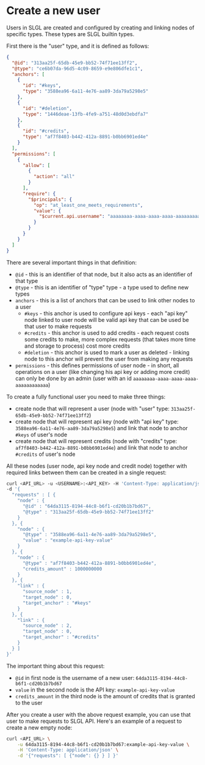 # Create a new user

Users in SLGL are created and configured by creating and linking nodes of specific types. These types are SLGL builtin types.

First there is the "user" type, and it is defined as follows:

```json
{
  "@id": "313aa25f-65db-45e9-bb52-74f71ee13ff2",
  "@type": "ce6b07da-96d5-4c09-8659-e9e806dfe1c1",
  "anchors": [
    {
      "id": "#keys",
      "type": "3588ea96-6a11-4e76-aa89-3da79a5298e5"
    },
    {
      "id": "#deletion",
      "type": "1446deae-13fb-4fe9-a751-48d0d3ebdfa7"
    },
    {
      "id": "#credits",
      "type": "af7f8403-b442-412a-8891-b0bb6901ed4e"
    }
  ],
  "permissions": [
    {
      "allow": [
        {
          "action": "all"
        }
      ],
      "require": {
        "$principals": {
          "op": "at_least_one_meets_requirements",
          "value": {
            "$current.api.username": "aaaaaaaa-aaaa-aaaa-aaaa-aaaaaaaaaaaa"
          }
        }
      }
    }
  ]
}
```  

There are several important things in that definition:
- `@id` - this is an identifier of that node, but it also acts as an identifier of that type
- `@type` - this is an identifier of "type" type - a type used to define new types
- `anchors` - this is a list of anchors that can be used to link other nodes to a user
  - `#keys` - this anchor is used to configure api keys - each "api key" node linked to user node will be valid api key that can be used be that user to make requests 
  - `#credits` - this anchor is used to add credits - each request costs some credits to make, more complex requests (that takes more time and storage to process) cost more credits
  - `#deletion` - this anchor is used to mark a user as deleted - linking node to this anchor will prevent the user from making any requests
- `permissions` - this defines permissions of user node - in short, all operations on a user (like changing his api key or adding more credit) can only be done by an admin (user with an id `aaaaaaaa-aaaa-aaaa-aaaa-aaaaaaaaaaaa`)

To create a fully functional user you need to make three things:
- create node that will represent a user (node with "user" type: `313aa25f-65db-45e9-bb52-74f71ee13ff2`)
- create node that will represent api key (node with "api key" type: `3588ea96-6a11-4e76-aa89-3da79a5298e5`) and link that node to anchor `#keys` of user's node
- create node that will represent credits (node with "credits" type: `af7f8403-b442-412a-8891-b0bb6901ed4e`) and link that node to anchor `#credits` of user's node

All these nodes (user node, api key node and credit node) together with required links between them can be created in a single request:
```bash
curl <API_URL> -u <USERNAME>:<API_KEY> -H 'Content-Type: application/json' \
-d '{
  "requests" : [ {
    "node" : {
      "@id" : "64da3115-8194-44c8-b6f1-cd20b1b7bd67",
      "@type" : "313aa25f-65db-45e9-bb52-74f71ee13ff2"
    }
  }, {
    "node" : {
      "@type" : "3588ea96-6a11-4e76-aa89-3da79a5298e5",
      "value" : "example-api-key-value"
    }
  }, {
    "node" : {
      "@type" : "af7f8403-b442-412a-8891-b0bb6901ed4e",
      "credits_amount" : 1000000000
    }
  }, {
    "link" : {
      "source_node" : 1,
      "target_node" : 0,
      "target_anchor" : "#keys"
    }
  }, {
    "link" : {
      "source_node" : 2,
      "target_node" : 0,
      "target_anchor" : "#credits"
    }
  } ]
}'
```

The important thing about this request:
- `@id` in first node is the username of a new user: `64da3115-8194-44c8-b6f1-cd20b1b7bd67`
- `value` in the second node is the API key: `example-api-key-value`
- `credits_amount` in the third node is the amount of credits that is granted to the user  

After you create a user with the above request example, you can use that user to make requests to SLGL API.
Here's an example of a request to create a new empty node:
```bash
curl <API_URL> \
    -u 64da3115-8194-44c8-b6f1-cd20b1b7bd67:example-api-key-value \
    -H 'Content-Type: application/json' \
    -d '{"requests": [ {"node": {} } ] }'
``` 
